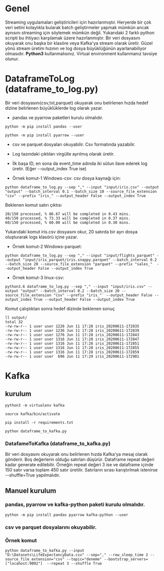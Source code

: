 ﻿# Genel
Streaming uygulamaları geliştiricileri için hazırlanmıştır. Heryerde bir çok veri setini kolaylıkla bularak batch geliştirmeler yapmak mümkün ancak aynısını streaming için söylemek mümkün değil. Yukarıdaki 2 farklı python scripti bu ihtiyacı karşılamak üzere hazırlanmıştır. Bir veri dosyasını okuyarak onu başka bir klasöre veya Kafka'ya stream olarak üretir. Güzel yönü stream üretim hızının ve log dosya büyüklüğünün ayarlanabiliyor olmasıdır. **Python3** kullanmalısınız. Virtual environment kullanmanız tavsiye olunur.

# DataframeToLog (dataframe_to_log.py)
Bir veri dosyasını(csv,txt,parquet) okuyarak onu belirlenen hızda hedef dizine belirlenen büyüklüklerde log olarak yazar.  
 
- pandas ve pyarrow paketleri kurulu olmalıdır.

`python -m pip install pandas --user`

`python -m pip install pyarrow --user`

- csv ve parquet dosyaları okuyabilir. Csv formatında yazabilir.

- Log tazındaki çıktıları virgülle ayrılmış olarak üretir.

- İlk başa ID, en sona da event_time adında iki sütun ilave ederek log üretir. (Eğer --output_index True ise)

- Örnek komut-1 Windows-csv:
csv dosya kaynağı için:  
```
python dataframe_to_log.py --sep "," --input "input/iris.csv" --output "output" --batch_interval 0.1 --batch_size 10 --source_file_extension "csv" --prefix "iris_" --output_header False --output_index True
```
Beklenen komut satırı çıktısı
```
20/150 processed, % 86.67 will be completed in 0.43 mins.  
40/150 processed, % 73.33 will be completed in 0.37 mins.  
60/150 processed, % 60.00 will be completed in 0.30 mins.  
```
Yukarıdaki komut iris.csv dosyasını okur, 20 satırda bir ayrı dosya oluşturarak logs klasörü içine yazar.  

- Örnek komut-2 Windows-parquet:
```
python dataframe_to_log.py --sep "," --input "input/flights_parquet" --output "input/iris_parquet/iris.snappy.parquet" --batch_interval 0.2 --batch_size 20 --source_file_extension "parquet" --prefix "sales_"  --output_header False --output_index True
```

- Örnek komut-3 linux-csv:
```
python3.6 dataframe_to_log.py --sep "," --input "input/iris.csv" --output "output" --batch_interval 0.2 --batch_size 20 --source_file_extension "csv" --prefix "iris_"  --output_header False --output_index True --output_header False --output_index True
```
Komut çalıştıktan sonra hedef dizinde beklenen sonuç
``` 
ll output/  
total 32  
-rw-rw-r-- 1 user user 1226 Jun 11 17:28 iris_20200611-172835  
-rw-rw-r-- 1 user user 1236 Jun 11 17:28 iris_20200611-172839  
-rw-rw-r-- 1 user user 1276 Jun 11 17:28 iris_20200611-172843  
-rw-rw-r-- 1 user user 1316 Jun 11 17:28 iris_20200611-172847  
-rw-rw-r-- 1 user user 1316 Jun 11 17:28 iris_20200611-172851  
-rw-rw-r-- 1 user user 1316 Jun 11 17:28 iris_20200611-172855  
-rw-rw-r-- 1 user user 1316 Jun 11 17:28 iris_20200611-172859  
-rw-rw-r-- 1 user user  696 Jun 11 17:29 iris_20200611-172901  
```

# Kafka
## kurulum
`python3 -m virtualenv kafka `

`source kafka/bin/activate `

`pip install -r requirements.txt `
                        
`python dataframe_to_kafka.py `


### DatafameToKafka (dataframe_to_kafka.py)
Bir veri dosyasını okuyarak onu belirlenen hızda Kafka'ya mesaj olarak gönderir.
Boş değerlerin olduğu satırları düşürür.
Dataframe repeat değeri kadar generate edilebilir. Örneğin repeat değeri 3 ise ve dataframe 
içinde 150 satır varsa toplam 450 satır üretilir. Satırların sırası karıştırlmak istenirse --shuffle=True yapılmalıdır.

## Manuel kurulum
### pandas, pyarrow ve kafka-python paketi kurulu olmalıdır.
`python -m pip install pandas pyarrow kafka-python --user`

### csv ve parquet dosyalarını okuyabilir.

### Örnek komut
```
python dataframe_to_kafka.py --input "D:\Datasets\LifeExpectancyData.csv" --sep="," --row_sleep_time 2 --source_file_extension="csv" --topic="deneme" --bootstrap_servers=["locahost:9092"]  --repeat 3 --shuffle True
```
